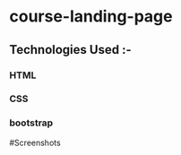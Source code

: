 # course-landing-page

## Technologies Used :-
### HTML </br>
### CSS </br>
### bootstrap </br>


#Screenshots

